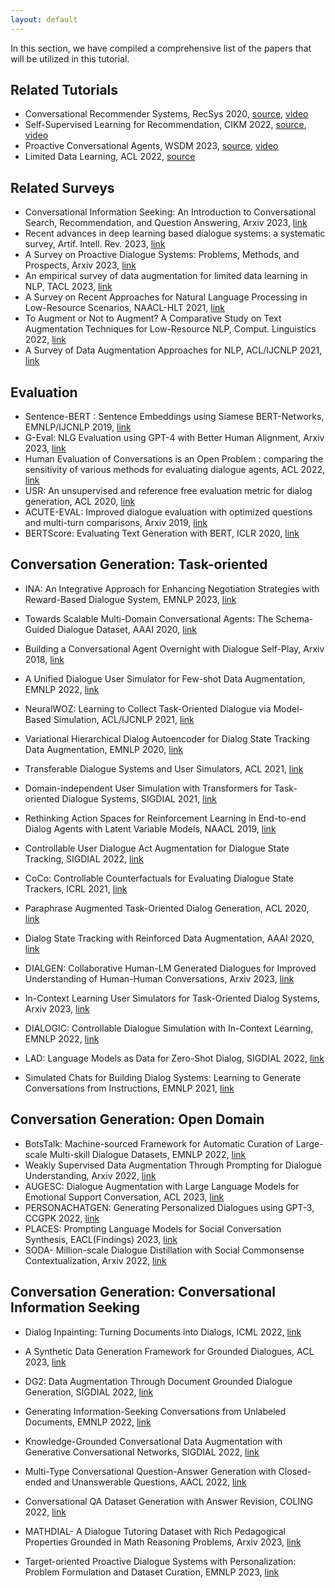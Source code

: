```yaml
---
layout: default
---
```


<p>
In this section, we have compiled a comprehensive list of the papers that will be utilized in this tutorial. 
<!--   We have also highlighted the most important ones in pink, which facilitates the reading process for those who do not have enough time to read all the articles. -->
</p>

## Related Tutorials
- Conversational Recommender Systems, RecSys 2020, [source](https://recsys.acm.org/recsys20/tutorials/#content-tab-1-5-tab), [video](https://www.youtube.com/watch?v=RdGnJSRA0aw&t=2415s)
- Self-Supervised Learning for Recommendation, CIKM 2022, [source](https://ssl-recsys.github.io/), [video](https://www.youtube.com/watch?v=ZbGKB41ajK4)
- Proactive Conversational Agents, WSDM 2023, [source](https://github.com/lsyysl9711/WSDM2023_Proactive_Conversational_Agents_Tutorial), [video](https://www.youtube.com/watch?v=oz-CF0Q7-fo)
- Limited Data Learning, ACL 2022, [source](https://github.com/diyiy/ACL2022_Limited_Data_Learning_Tutorial)

## Related Surveys
- Conversational Information Seeking: An Introduction to Conversational Search, Recommendation, and Question Answering, Arxiv 2023, [link](https://arxiv.org/abs/2201.08808)
- Recent advances in deep learning based dialogue systems: a systematic survey, Artif. Intell. Rev. 2023, [link](https://arxiv.org/abs/2105.04387)
- A Survey on Proactive Dialogue Systems: Problems, Methods, and Prospects, Arxiv 2023, [link](https://arxiv.org/abs/2305.02750)
- An empirical survey of data augmentation for limited data learning in NLP, TACL 2023, [link](https://arxiv.org/abs/2106.07499)
- A Survey on Recent Approaches for Natural Language Processing in Low-Resource Scenarios, NAACL-HLT 2021, [link](https://aclanthology.org/2021.naacl-main.201/)
- To Augment or Not to Augment? A Comparative Study on Text Augmentation Techniques for Low-Resource NLP, Comput. Linguistics 2022, [link](https://aclanthology.org/2022.cl-1.2/)
- A Survey of Data Augmentation Approaches for NLP, ACL/IJCNLP 2021, [link](https://aclanthology.org/2021.findings-acl.84/)

## Evaluation
- Sentence-BERT : Sentence Embeddings using Siamese BERT-Networks, EMNLP/IJCNLP 2019, [link](https://aclanthology.org/D19-1410/)
- G-Eval: NLG Evaluation using GPT-4 with Better Human Alignment, Arxiv 2023, [link](https://arxiv.org/abs/2303.16634)
- Human Evaluation of Conversations is an Open Problem : comparing the sensitivity of various methods for evaluating dialogue agents, ACL 2022, [link](https://aclanthology.org/2022.nlp4convai-1.8/)
- USR: An unsupervised and reference free evaluation metric for dialog generation, ACL 2020, [link](https://aclanthology.org/2020.acl-main.64/)
- ACUTE-EVAL: Improved dialogue evaluation with optimized questions and multi-turn comparisons, Arxiv 2019, [link](https://arxiv.org/abs/1909.03087)
- BERTScore: Evaluating Text Generation with BERT, ICLR 2020, [link](https://openreview.net/forum?id=SkeHuCVFDr)


## Conversation Generation: Task-oriented

- INA: An Integrative Approach for Enhancing Negotiation Strategies with Reward-Based Dialogue System, EMNLP 2023, [link](https://paperswithcode.com/paper/ina-an-integrative-approach-for-enhancing)
- Towards Scalable Multi-Domain Conversational Agents: The Schema-Guided Dialogue Dataset, AAAI 2020, [link](https://arxiv.org/abs/1909.05855)
- Building a Conversational Agent Overnight with Dialogue Self-Play, Arxiv 2018, [link](https://arxiv.org/abs/1801.04871)

- A Unified Dialogue User Simulator for Few-shot Data Augmentation, EMNLP 2022, [link](https://aclanthology.org/2022.findings-emnlp.277/)
- NeuralWOZ: Learning to Collect Task-Oriented Dialogue via Model-Based Simulation, ACL/IJCNLP 2021, [link](https://aclanthology.org/2021.acl-long.287/)
- Variational Hierarchical Dialog Autoencoder for Dialog State Tracking Data Augmentation, EMNLP 2020, [link](https://aclanthology.org/2020.emnlp-main.274/)

- Transferable Dialogue Systems and User Simulators, ACL 2021, [link](https://aclanthology.org/2021.acl-long.13/)
- Domain-independent User Simulation with Transformers for Task-oriented Dialogue Systems, SIGDIAL 2021, [link](https://aclanthology.org/2021.sigdial-1.47/)
- Rethinking Action Spaces for Reinforcement Learning in End-to-end Dialog Agents with Latent Variable Models, NAACL 2019, [link](https://aclanthology.org/N19-1123/)

- Controllable User Dialogue Act Augmentation for Dialogue State Tracking, SIGDIAL 2022, [link](https://aclanthology.org/2022.sigdial-1.5/)
- CoCo: Controllable Counterfactuals for Evaluating Dialogue State Trackers, ICRL 2021, [link](https://github.com/salesforce/coco-dst)
- Paraphrase Augmented Task-Oriented Dialog Generation, ACL 2020, [link](https://aclanthology.org/2020.acl-main.60/)
- Dialog State Tracking with Reinforced Data Augmentation, AAAI 2020, [link](https://ojs.aaai.org/index.php/AAAI/article/view/6491)

- DIALGEN: Collaborative Human-LM Generated Dialogues for Improved Understanding of Human-Human Conversations, Arxiv 2023, [link](https://arxiv.org/abs/2307.07047)
- In-Context Learning User Simulators for Task-Oriented Dialog Systems, Arxiv 2023, [link](https://arxiv.org/pdf/2306.00774.pdf)
- DIALOGIC: Controllable Dialogue Simulation with In-Context Learning, EMNLP 2022, [link](https://aclanthology.org/2022.findings-emnlp.318/)
- LAD: Language Models as Data for Zero-Shot Dialog, SIGDIAL 2022, [link](https://aclanthology.org/2022.sigdial-1.55/)
- Simulated Chats for Building Dialog Systems: Learning to Generate Conversations from Instructions, EMNLP 2021, [link](https://aclanthology.org/2021.findings-emnlp.103.pdf)
  


## Conversation Generation: Open Domain 

- BotsTalk: Machine-sourced Framework for Automatic Curation of Large-scale Multi-skill Dialogue Datasets, EMNLP 2022, [link](https://aclanthology.org/2022.emnlp-main.344/)
- Weakly Supervised Data Augmentation Through Prompting for Dialogue Understanding, Arxiv 2022, [link](https://arxiv.org/abs/2210.14169)
- AUGESC: Dialogue Augmentation with Large Language Models for Emotional Support Conversation, ACL 2023, [link](https://aclanthology.org/2023.findings-acl.99/)
- PERSONACHATGEN: Generating Personalized Dialogues using GPT-3, CCGPK 2022, [link](https://aclanthology.org/2022.ccgpk-1.4/)
- PLACES: Prompting Language Models for Social Conversation Synthesis, EACL(Findings) 2023, [link](https://aclanthology.org/2023.findings-eacl.63/)
- SODA- Million-scale Dialogue Distillation with Social Commonsense Contextualization, Arxiv 2022, [link](https://arxiv.org/abs/2212.10465)


## Conversation Generation: Conversational Information Seeking

- Dialog Inpainting: Turning Documents into Dialogs, ICML 2022, [link](https://arxiv.org/abs/2205.09073)
- A Synthetic Data Generation Framework for Grounded Dialogues, ACL 2023, [link](https://aclanthology.org/2023.acl-long.608/)
- DG2: Data Augmentation Through Document Grounded Dialogue Generation, SIGDIAL 2022, [link](https://aclanthology.org/2022.sigdial-1.21/)
- Generating Information-Seeking Conversations from Unlabeled Documents, EMNLP 2022, [link](https://aclanthology.org/2022.emnlp-main.151/)
- Knowledge-Grounded Conversational Data Augmentation with Generative Conversational Networks, SIGDIAL 2022, [link](https://aclanthology.org/2022.sigdial-1.3/)
- Multi-Type Conversational Question-Answer Generation with Closed-ended and Unanswerable Questions, AACL 2022, [link](https://aclanthology.org/2022.aacl-short.22/)
- Conversational QA Dataset Generation with Answer Revision, COLING 2022, [link](https://aclanthology.org/2022.coling-1.140/)
  

- MATHDIAL- A Dialogue Tutoring Dataset with Rich Pedagogical Properties Grounded in Math Reasoning Problems, Arxiv 2023, [link](https://arxiv.org/abs/2305.14536)
- Target-oriented Proactive Dialogue Systems with Personalization: Problem Formulation and Dataset Curation, EMNLP 2023, [link](https://paperswithcode.com/paper/target-oriented-proactive-dialogue-systems)



<!-- 
### Single-turn QA pair generation
- GRADA: Graph Generative Data Augmentation for Commonsense Reasoning, COLING 2022, [link](https://aclanthology.org/2022.coling-1.397/)
- Generative Data Augmentation for Commonsense Reasoning, EMNLP 2020, [link](https://aclanthology.org/2020.findings-emnlp.90/)

- Training question answering models from synthetic data, EMNLP 2020, [link](https://aclanthology.org/2020.emnlp-main.468/)

### Multi-turn dialogue generation
- CoHS-CQG: Context and History Selection for Conversational Question Generation, COLING 2022, [link](https://aclanthology.org/2022.coling-1.48/)
- ChainCQG: Flow-Aware Conversational Question Generation, EACL 2021, [link](https://aclanthology.org/2021.eacl-main.177/)
- Stay Hungry, Stay Focused: Generating Informative and Specific Questions in Information-Seeking Conversations, EMNLP 2020, [link](https://aclanthology.org/2020.findings-emnlp.3/)
- Towards Answer-unaware Conversational Question Generation, WS 2019, [link](https://aclanthology.org/D19-5809/)
- Reinforced dynamic reasoning for conversational question generation, ACL 2019, [link](https://aclanthology.org/P19-1203/)
- Interconnected Question Generation with Coreference Alignment and Conversation Flow Modeling, ACL 2019, [link](https://aclanthology.org/P19-1480/)

### Topic-aware dialogue agent
#### One-turn Topic Transitions
- Target-Guided Open-Domain Conversation Planning, COLING 2022, [link](https://aclanthology.org/2022.coling-1.55/)
- Target-Guided Dialogue Response Generation Using Commonsense and Data Augmentation, NAACL 2022, [link](https://aclanthology.org/2022.findings-naacl.97/)
- OTTers: One-turn Topic Transitions for Open-Domain Dialogue, ACL 2021, [link](https://aclanthology.org/2021.acl-long.194/)

#### Target-oriented dialogue systems
- HiTKG: Towards Goal-Oriented Conversations via Multi-Hierarchy Learning, AAAI 2022, [link](https://aaai-2022.virtualchair.net/poster_aaai11762)
- Enhancing Dialog Coherence with Event Graph Grounded Content Planning, IJCAI 2020, [link](https://www.ijcai.org/proceedings/2020/545)
- Knowledge Graph Grounded Goal Planning for Open-Domain Conversation Generation, AAAI 2020, [link](https://ojs.aaai.org/index.php/AAAI/article/view/6474)

## Conversation Augmentation
### Generic/General Token-level & Sentence-level augmentation
- Multilingual Transfer Learning for QA using Translation as Data Augmentation, AAAI 2021, [link](https://ojs.aaai.org/index.php/AAAI/article/view/17491)
- QANet: Combining Local Convolution with Global Self-Attention for Reading Comprehension, Arxiv 2018, [link](https://arxiv.org/abs/1804.09541)
- Submodular optimization-based diverse paraphrasing and its effectiveness in data augmentation, NAACL 2019, [link](https://aclanthology.org/N19-1363/)

- TreeMix: Compositional Constituency-based Data Augmentation for Natural Language Understanding, NAACL 2022, [link](https://aclanthology.org/2022.naacl-main.385/)
- SSMix: Saliency-Based Span Mixup for Text Classification, ACL-IJCNLP 2021, [link](https://aclanthology.org/2021.findings-acl.285/)
- Good-Enough Compositional Data Augmentation, ACL 2020, [link](https://aclanthology.org/2020.acl-main.676/)
- Data Augmentation Using Pre-trained Transformer Models, lifelongnlp 2020, [link](https://aclanthology.org/2020.lifelongnlp-1.3/)
- Soft Contextual Data Augmentation for Neural Machine Translation, ACL 2019, [link](https://aclanthology.org/P19-1555/)
- Contextual augmentation: Data augmentation by words with paradigmatic relations, NAACL 2018, [link](https://aclanthology.org/N18-2072/)
- Snippext: Semi-supervised Opinion Mining with Augmented Data, WWW 2020, [link](https://dl.acm.org/doi/abs/10.1145/3366423.3380144)
- EDA: Easy Data Augmentation Techniques for Boosting Performance on Text Classification Tasks, EMNLP 2019, [link](https://aclanthology.org/D19-1670/)
- Towards textual data augmentation for neural networks: synonyms and maximum loss, Comput. Sci. 2019, [link](https://journals.agh.edu.pl/csci/article/view/3023) -->






